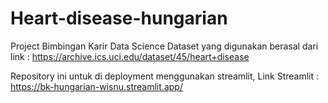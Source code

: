 # Heart-disease-hungarian

Project Bimbingan Karir Data Science
Dataset yang digunakan berasal dari link : https://archive.ics.uci.edu/dataset/45/heart+disease


Repository ini untuk di deployment menggunakan streamlit, Link Streamlit : https://bk-hungarian-wisnu.streamlit.app/
